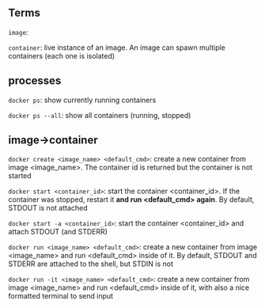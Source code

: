 ## Terms

`image`:  

`container`: live instance of an image. An image can spawn multiple containers (each one is isolated) 

## processes
 
 `docker ps`: show currently running containers
 
 `docker ps --all`: show all containers (running, stopped)
 
 ## image->container
 
 `docker create <image_name> <default_cmd>`: create a new container from image <image_name>. The container id is returned but the container is not started
 
 `docker start <container_id>`: start the container <container_id>. If the container was stopped, restart it **and run <default_cmd> again**. By default, STDOUT is not attached
 
 `docker start -a <container_id>`: start the container <container_id> and attach STDOUT (and STDERR)
 
 
 `docker run <image_name> <default_cmd>`: create a new container from image <image_name> and run <default_cmd> inside of it. By default, STDOUT and STDERR are attached to the shell, but STDIN is not
 
 `docker run -it <image_name> <default_cmd>`: create a new container from image <image_name> and run <default_cmd> inside of it, with also a nice formatted terminal to send input
 
 
 
